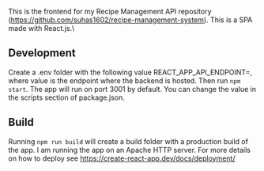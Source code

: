 This is the frontend for my Recipe Management API repository (https://github.com/suhas1602/recipe-management-system). This is a SPA made with React.js.\

## Development

Create a .env folder with the following value REACT_APP_API_ENDPOINT=<value>, where value is the endpoint where the backend is hosted. Then run `npm start`. The app will run on port 3001 by default. You can change the value in the scripts section of package.json.

## Build

Running `npm run build` will create a build folder with a production build of the app. I am running the app on an Apache HTTP server. For more details on how to deploy see https://create-react-app.dev/docs/deployment/ 
